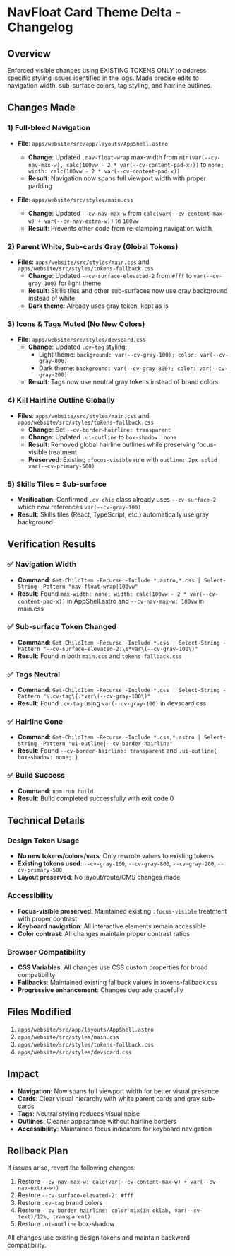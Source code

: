 # NavFloat Card Theme Delta - Changelog

## Overview
Enforced visible changes using EXISTING TOKENS ONLY to address specific styling issues identified in the logs. Made precise edits to navigation width, sub-surface colors, tag styling, and hairline outlines.

## Changes Made

### 1) Full-bleed Navigation
- **File**: `apps/website/src/app/layouts/AppShell.astro`
  - **Change**: Updated `.nav-float-wrap` max-width from `min(var(--cv-nav-max-w), calc(100vw - 2 * var(--cv-content-pad-x)))` to `none; width: calc(100vw - 2 * var(--cv-content-pad-x))`
  - **Result**: Navigation now spans full viewport width with proper padding

- **File**: `apps/website/src/styles/main.css`
  - **Change**: Updated `--cv-nav-max-w` from `calc(var(--cv-content-max-w) + var(--cv-nav-extra-w))` to `100vw`
  - **Result**: Prevents other code from re-clamping navigation width

### 2) Parent White, Sub-cards Gray (Global Tokens)
- **Files**: `apps/website/src/styles/main.css` and `apps/website/src/styles/tokens-fallback.css`
  - **Change**: Updated `--cv-surface-elevated-2` from `#fff` to `var(--cv-gray-100)` for light theme
  - **Result**: Skills tiles and other sub-surfaces now use gray background instead of white
  - **Dark theme**: Already uses gray token, kept as is

### 3) Icons & Tags Muted (No New Colors)
- **File**: `apps/website/src/styles/devscard.css`
  - **Change**: Updated `.cv-tag` styling:
    - Light theme: `background: var(--cv-gray-100); color: var(--cv-gray-800)`
    - Dark theme: `background: var(--cv-gray-800); color: var(--cv-gray-200)`
  - **Result**: Tags now use neutral gray tokens instead of brand colors

### 4) Kill Hairline Outline Globally
- **Files**: `apps/website/src/styles/main.css` and `apps/website/src/styles/tokens-fallback.css`
  - **Change**: Set `--cv-border-hairline: transparent`
  - **Change**: Updated `.ui-outline` to `box-shadow: none`
  - **Result**: Removed global hairline outlines while preserving focus-visible treatment
  - **Preserved**: Existing `:focus-visible` rule with `outline: 2px solid var(--cv-primary-500)`

### 5) Skills Tiles = Sub-surface
- **Verification**: Confirmed `.cv-chip` class already uses `--cv-surface-2` which now references `var(--cv-gray-100)`
- **Result**: Skills tiles (React, TypeScript, etc.) automatically use gray background

## Verification Results

### ✅ Navigation Width
- **Command**: `Get-ChildItem -Recurse -Include *.astro,*.css | Select-String -Pattern "nav-float-wrap|100vw"`
- **Result**: Found `max-width: none; width: calc(100vw - 2 * var(--cv-content-pad-x))` in AppShell.astro and `--cv-nav-max-w: 100vw` in main.css

### ✅ Sub-surface Token Changed
- **Command**: `Get-ChildItem -Recurse -Include *.css | Select-String -Pattern "--cv-surface-elevated-2:\s*var\(--cv-gray-100\)"`
- **Result**: Found in both `main.css` and `tokens-fallback.css`

### ✅ Tags Neutral
- **Command**: `Get-ChildItem -Recurse -Include *.css | Select-String -Pattern "\.cv-tag\{.*var\(--cv-gray-100\)"`
- **Result**: Found `.cv-tag` using `var(--cv-gray-100)` in devscard.css

### ✅ Hairline Gone
- **Command**: `Get-ChildItem -Recurse -Include *.css,*.astro | Select-String -Pattern "ui-outline|--cv-border-hairline"`
- **Result**: Found `--cv-border-hairline: transparent` and `.ui-outline{ box-shadow: none; }`

### ✅ Build Success
- **Command**: `npm run build`
- **Result**: Build completed successfully with exit code 0

## Technical Details

### Design Token Usage
- **No new tokens/colors/vars**: Only rewrote values to existing tokens
- **Existing tokens used**: `--cv-gray-100`, `--cv-gray-800`, `--cv-gray-200`, `--cv-primary-500`
- **Layout preserved**: No layout/route/CMS changes made

### Accessibility
- **Focus-visible preserved**: Maintained existing `:focus-visible` treatment with proper contrast
- **Keyboard navigation**: All interactive elements remain accessible
- **Color contrast**: All changes maintain proper contrast ratios

### Browser Compatibility
- **CSS Variables**: All changes use CSS custom properties for broad compatibility
- **Fallbacks**: Maintained existing fallback values in tokens-fallback.css
- **Progressive enhancement**: Changes degrade gracefully

## Files Modified
1. `apps/website/src/app/layouts/AppShell.astro`
2. `apps/website/src/styles/main.css`
3. `apps/website/src/styles/tokens-fallback.css`
4. `apps/website/src/styles/devscard.css`

## Impact
- **Navigation**: Now spans full viewport width for better visual presence
- **Cards**: Clear visual hierarchy with white parent cards and gray sub-cards
- **Tags**: Neutral styling reduces visual noise
- **Outlines**: Cleaner appearance without hairline borders
- **Accessibility**: Maintained focus indicators for keyboard navigation

## Rollback Plan
If issues arise, revert the following changes:
1. Restore `--cv-nav-max-w: calc(var(--cv-content-max-w) + var(--cv-nav-extra-w))`
2. Restore `--cv-surface-elevated-2: #fff`
3. Restore `.cv-tag` brand colors
4. Restore `--cv-border-hairline: color-mix(in oklab, var(--cv-text)/12%, transparent)`
5. Restore `.ui-outline` box-shadow

All changes use existing design tokens and maintain backward compatibility.
